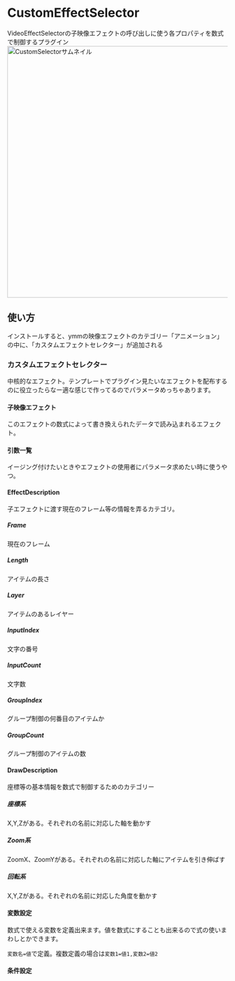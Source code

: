 # CustomEffectSelector
VideoEffectSelectorの子映像エフェクトの呼び出しに使う各プロパティを数式で制御するプラグイン
<img width="575" alt="CustomSelectorサムネイル" src="https://github.com/user-attachments/assets/a24db31e-737d-4e24-abe8-69b597d9c8aa">
## 使い方
インストールすると、ymmの映像エフェクトのカテゴリー「アニメーション」の中に、「カスタムエフェクトセレクター」が追加される

### カスタムエフェクトセレクター
中核的なエフェクト。テンプレートでプラグイン見たいなエフェクトを配布するのに役立ったらなー適な感じで作ってるのでパラメータめっちゃあります。
#### 子映像エフェクト
このエフェクトの数式によって書き換えられたデータで読み込まれるエフェクト。
#### 引数一覧
イージング付けたいときやエフェクトの使用者にパラメータ求めたい時に使うやつ。
#### EffectDescription
子エフェクトに渡す現在のフレーム等の情報を弄るカテゴリ。
##### Frame
現在のフレーム
##### Length
アイテムの長さ
##### Layer
アイテムのあるレイヤー
##### InputIndex
文字の番号
##### InputCount
文字数
##### GroupIndex
グループ制御の何番目のアイテムか
##### GroupCount
グループ制御のアイテムの数
#### DrawDescription
座標等の基本情報を数式で制御するためのカテゴリー
##### 座標系
X,Y,Zがある。それぞれの名前に対応した軸を動かす
##### Zoom系
ZoomX、ZoomYがある。それぞれの名前に対応した軸にアイテムを引き伸ばす
##### 回転系
X,Y,Zがある。それぞれの名前に対応した角度を動かす
#### 変数設定
数式で使える変数を定義出来ます。値を数式にすることも出来るので式の使いまわしとかできます。

`変数名=値`で定義。複数定義の場合は`変数1=値1,変数2=値2`
#### 条件設定
